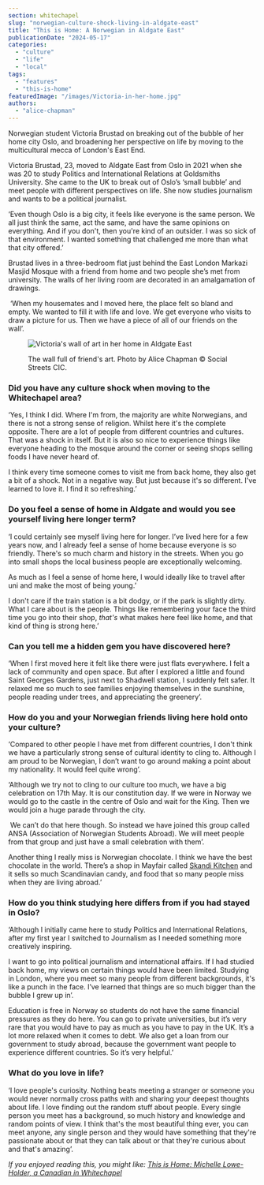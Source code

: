 ```yaml
---
section: whitechapel
slug: "norwegian-culture-shock-living-in-aldgate-east"
title: "This is Home: A Norwegian in Aldgate East"
publicationDate: "2024-05-17"
categories: 
  - "culture"
  - "life"
  - "local"
tags: 
  - "features"
  - "this-is-home"
featuredImage: "/images/Victoria-in-her-home.jpg"
authors: 
  - "alice-chapman"
---
```


Norwegian student Victoria Brustad on breaking out of the bubble of her home city Oslo, and broadening her perspective on life by moving to the multicultural mecca of London's East End.  

Victoria Brustad, 23, moved to Aldgate East from Oslo in 2021 when she was 20 to study Politics and International Relations at Goldsmiths University. She came to the UK to break out of Oslo’s ‘small bubble’ and meet people with different perspectives on life. She now studies journalism and wants to be a political journalist.

‘Even though Oslo is a big city, it feels like everyone is the same person. We all just think the same, act the same, and have the same opinions on everything. And if you don't, then you're kind of an outsider. I was so sick of that environment. I wanted something that challenged me more than what that city offered.’

Brustad lives in a three-bedroom flat just behind the East London Markazi Masjid Mosque with a friend from home and two people she’s met from university. The walls of her living room are decorated in an amalgamation of drawings.

 ‘When my housemates and I moved here, the place felt so bland and empty. We wanted to fill it with life and love. We get everyone who visits to draw a picture for us. Then we have a piece of all of our friends on the wall’. 

<figure>

![Victoria's wall of art in her home in Aldgate East](/images/the-wall-of-art.jpg)

<figcaption>

The wall full of friend's art. Photo by Alice Chapman © Social Streets CIC.

</figcaption>

</figure>

### Did you have any culture shock when moving to the Whitechapel area?

‘Yes, I think I did. Where I'm from, the majority are white Norwegians, and there is not a strong sense of religion. Whilst here it's the complete opposite. There are a lot of people from different countries and cultures. That was a shock in itself. But it is also so nice to experience things like everyone heading to the mosque around the corner or seeing shops selling foods I have never heard of. 

I think every time someone comes to visit me from back home, they also get a bit of a shock. Not in a negative way. But just because it's so different. I've learned to love it. I find it so refreshing.’ 

### Do you feel a sense of home in Aldgate and would you see yourself living here longer term? 

‘I could certainly see myself living here for longer. I’ve lived here for a few years now, and I already feel a sense of home because everyone is so friendly. There's so much charm and history in the streets. When you go into small shops the local business people are exceptionally welcoming.

As much as I feel a sense of home here, I would ideally like to travel after uni and make the most of being young.’

I don't care if the train station is a bit dodgy, or if the park is slightly dirty. What I care about is the people. Things like remembering your face the third time you go into their shop, _that's_ what makes here feel like home, and that kind of thing is strong here.’ 

### Can you tell me a hidden gem you have discovered here?

‘When I first moved here it felt like there were just flats everywhere. I felt a lack of community and open space. But after I explored a little and found Saint Georges Gardens, just next to Shadwell station, I suddenly felt safer. It relaxed me so much to see families enjoying themselves in the sunshine, people reading under trees, and appreciating the greenery’.

### How do you and your Norwegian friends living here hold onto your culture? 

‘Compared to other people I have met from different countries, I don't think we have a particularly strong sense of cultural identity to cling to. Although I am proud to be Norwegian, I don’t want to go around making a point about my nationality. It would feel quite wrong’. 

‘Although we try not to cling to our culture too much, we have a big celebration on 17th May. It is our constitution day. If we were in Norway we would go to the castle in the centre of Oslo and wait for the King. Then we would join a huge parade through the city.

 We can’t do that here though. So instead we have joined this group called ANSA (Association of Norwegian Students Abroad). We will meet people from that group and just have a small celebration with them’. 

Another thing I really miss is Norwegian chocolate. I think we have the best chocolate in the world. There’s a shop in Mayfair called [Skandi Kitchen](https://www.scandikitchen.co.uk/) and it sells so much Scandinavian candy, and food that so many people miss when they are living abroad.’ 

### How do you think studying here differs from if you had stayed in Oslo? 

‘Although I initially came here to study Politics and International Relations, after my first year I switched to Journalism as I needed something more creatively inspiring.

I want to go into political journalism and international affairs. If I had studied back home, my views on certain things would have been limited. Studying in London, where you meet so many people from different backgrounds, it's like a punch in the face. I’ve learned that things are so much bigger than the bubble I grew up in’. 

Education is free in Norway so students do not have the same financial pressures as they do here. You can go to private universities, but it’s very rare that you would have to pay as much as you have to pay in the UK. It’s a lot more relaxed when it comes to debt. We also get a loan from our government to study abroad, because the government want people to experience different countries. So it’s very helpful.’

### What do you love in life? 

‘I love people's curiosity. Nothing beats meeting a stranger or someone you would never normally cross paths with and sharing your deepest thoughts about life. I love finding out the random stuff about people. Every single person you meet has a background, so much history and knowledge and random points of view. I think that's the most beautiful thing ever, you can meet anyone, any single person and they would have something that they're passionate about or that they can talk about or that they're curious about and that's amazing’. 

_If you enjoyed reading this, you might like:_ [_This is Home: Michelle Lowe-Holder, a Canadian in Whitechapel_](https://whitechapellondon.co.uk/michelle-lowe-holder-canadian-in-whitechapel/)
